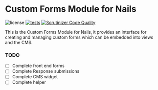 # Custom Forms Module for Nails

![license](https://img.shields.io/badge/license-MIT-green.svg)
[![tests](https://github.com/nails/module-custom-forms/actions/workflows/build_and_test.yml/badge.svg)](https://github.com/nails/module-custom-forms/actions)
[![Scrutinizer Code Quality](https://scrutinizer-ci.com/g/nails/module-custom-forms/badges/quality-score.png)](https://scrutinizer-ci.com/g/nails/module-custom-forms)

This is the Custom Forms Module for Nails, it provides an interface for creating and managing custom forms which can be embedded into views and the CMS.


### TODO

- [ ] Complete front end forms
- [ ] Complete Response submissions
- [ ] Complete CMS widget
- [ ] Complete helper
